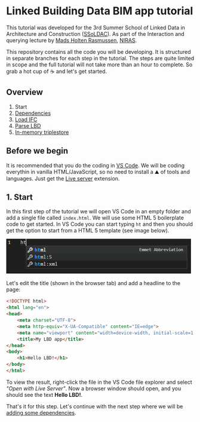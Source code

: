 # Linked Building Data BIM app tutorial

This tutorial was developed for the 3rd Summer School of Linked Data in Architecture and Construction ([SSoLDAC](https://linkedbuildingdata.net/ldac2023/summerschool)). As part of the Interaction and querying lecture by [Mads Holten Rasmussen](https://www.linkedin.com/in/mads-holten-rasmussen-061b7414/), [NIRAS](https://www.niras.com/).

This repository contains all the code you will be developing. It is structured in separate branches for each step in the tutorial. The steps are quite limited in scope and the full tutorial will not take more than an hour to complete. So grab a hot cup of ☕ and let's get started.

## Overview
1. Start
1. [Dependencies](https://github.com/LBD-Hackers/LBD-app-tutorial/tree/01_Dependencies)
1. [Load IFC](https://github.com/LBD-Hackers/LBD-app-tutorial/tree/02_Load_IFC)
1. [Parse LBD](https://github.com/LBD-Hackers/LBD-app-tutorial/tree/03_Parse_LBD)
1. [In-memory triplestore](https://github.com/LBD-Hackers/LBD-app-tutorial/tree/04_In-memory_Triplestore)

## Before we begin
It is recommended that you do the coding in [VS Code](https://code.visualstudio.com/). We will be coding everythin in vanilla HTML/JavaScript, so no need to install a ⛰️ of tools and languages. Just get the [Live server](https://marketplace.visualstudio.com/items?itemName=ritwickdey.LiveServer) extension.

## 1. Start
In this first step of the tutorial we will open VS Code in an empty folder and add a single file called `index.html`. We will use some HTML 5 boilerplate code to get started. In VS Code you can start typing `ht` and then you should get the option to start from a HTML 5 template (see image below).

![Alt text](images/001.png)

Let's edit the title (shown in the browser tab) and add a headline to the page:

```html
<!DOCTYPE html>
<html lang="en">
<head>
    <meta charset="UTF-8">
    <meta http-equiv="X-UA-Compatible" content="IE=edge">
    <meta name="viewport" content="width=device-width, initial-scale=1.0">
    <title>My LBD app</title>
</head>
<body>
    <h1>Hello LBD!</h1>
</body>
</html>
```

To view the result, right-click the file in the VS Code file explorer and select *"Open with Live Server"*. Now a browser window should open, and you should see the text **Hello LBD!**.

That's it for this step. Let's continue with the next step where we will be [adding some dependencies](https://github.com/LBD-Hackers/LBD-app-tutorial/tree/01_Dependencies).